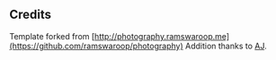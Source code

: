 ## Credits
Template forked from [http://photography.ramswaroop.me](https://github.com/ramswaroop/photography)
Addition thanks to [AJ](https://twitter.com/ajlkn).


